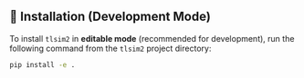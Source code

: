## 🔧 Installation (Development Mode)

To install `tlsim2` in **editable mode** (recommended for development), run the following command from the `tlsim2` project directory:

```bash
pip install -e .
